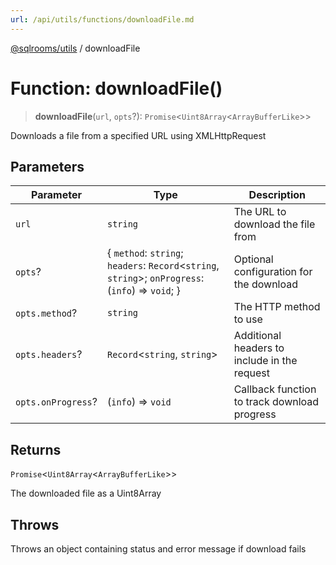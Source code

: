 ```yaml
---
url: /api/utils/functions/downloadFile.md
---
```

[@sqlrooms/utils](../index.md) / downloadFile

# Function: downloadFile()

> **downloadFile**(`url`, `opts`?): `Promise`<`Uint8Array`<`ArrayBufferLike`>>

Downloads a file from a specified URL using XMLHttpRequest

## Parameters

| Parameter | Type | Description |
| ------ | ------ | ------ |
| `url` | `string` | The URL to download the file from |
| `opts`? | { `method`: `string`; `headers`: `Record`<`string`, `string`>; `onProgress`: (`info`) => `void`; } | Optional configuration for the download |
| `opts.method`? | `string` | The HTTP method to use |
| `opts.headers`? | `Record`<`string`, `string`> | Additional headers to include in the request |
| `opts.onProgress`? | (`info`) => `void` | Callback function to track download progress |

## Returns

`Promise`<`Uint8Array`<`ArrayBufferLike`>>

The downloaded file as a Uint8Array

## Throws

Throws an object containing status and error message if download fails
